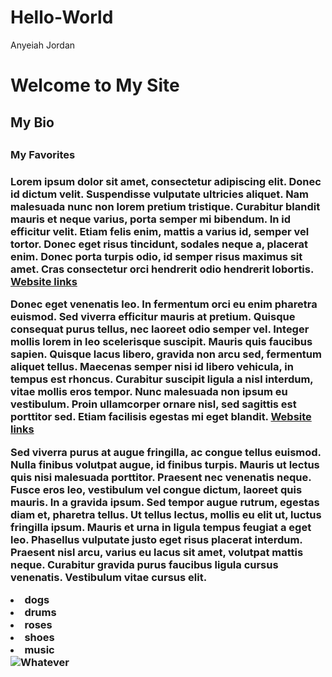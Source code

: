 # Hello-World
Anyeiah Jordan
<!Doctype html>
<html>
<head>
<title> My Second Site</title>
</head>
<body>
<h1> Welcome to My Site </h1>
<h2> My Bio <h2>
<h3> My Favorites <h3>
<p> Lorem ipsum dolor sit amet, consectetur adipiscing elit. Donec id dictum velit. Suspendisse vulputate ultricies aliquet. Nam malesuada nunc non lorem pretium tristique. Curabitur blandit mauris et neque varius, porta semper mi bibendum. In id efficitur velit. Etiam felis enim, mattis a varius id, semper vel tortor. Donec eget risus tincidunt, sodales neque a, placerat enim. Donec porta turpis odio, id semper risus maximus sit amet. Cras consectetur orci hendrerit odio hendrerit lobortis. <a href="https://disneychannel.disney.com/p">Website links</a>
</p>
<p> Donec eget venenatis leo. In fermentum orci eu enim pharetra euismod. Sed viverra efficitur mauris at pretium. Quisque consequat purus tellus, nec laoreet odio semper vel. Integer mollis lorem in leo scelerisque suscipit. Mauris quis faucibus sapien. Quisque lacus libero, gravida non arcu sed, fermentum aliquet tellus. Maecenas semper nisi id libero vehicula, in tempus est rhoncus. Curabitur suscipit ligula a nisl interdum, vitae mollis eros tempor. Nunc malesuada non ipsum eu vestibulum. Proin ullamcorper ornare nisl, sed sagittis est porttitor sed. Etiam facilisis egestas mi eget blandit. <a href="https://www.youtube.com/p">Website links</a>
</p>
<p>Sed viverra purus at augue fringilla, ac congue tellus euismod. Nulla finibus volutpat augue, id finibus turpis. Mauris ut lectus quis nisi malesuada porttitor. Praesent nec venenatis neque. Fusce eros leo, vestibulum vel congue dictum, laoreet quis mauris. In a gravida ipsum. Sed tempor augue rutrum, egestas diam et, pharetra tellus. Ut tellus lectus, mollis eu elit ut, luctus fringilla ipsum. Mauris et urna in ligula tempus feugiat a eget leo. Phasellus vulputate justo eget risus placerat interdum. Praesent nisl arcu, varius eu lacus sit amet, volutpat mattis neque. Curabitur gravida purus faucibus ligula cursus venenatis. Vestibulum vitae cursus elit. 
<body/>
<li> dogs</li>
<li> drums</li>
<li> roses</li>
<li> shoes</li>
<li> music</li>
</html>
<img src="https://wallpaperbrowse.com/media/images/soap-bubble-1958650_960_720.jpg" alt="Whatever">
